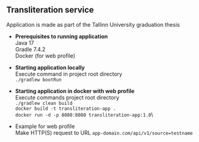 ## Transliteration service

Application is made as part of the Tallinn University graduation thesis

* <b>Prerequisites to running application</b>\
Java 17\
Gradle 7.4.2\
Docker (for web profile)


* <b>Starting application locally</b>\
Execute command in project root directory\
```./gradlew bootRun```


* <b>Starting application in docker with web profile</b>\
Execute commands project root directory\
```./gradlew clean build```\
```docker build -t transliteration-app .```\
```docker run -d -p 8080:8080 transliteration-app:1.0```\


* Example for web profile\
Make HTTP(S) request to URL ```app-domain.com/api/v1/source=testname```
